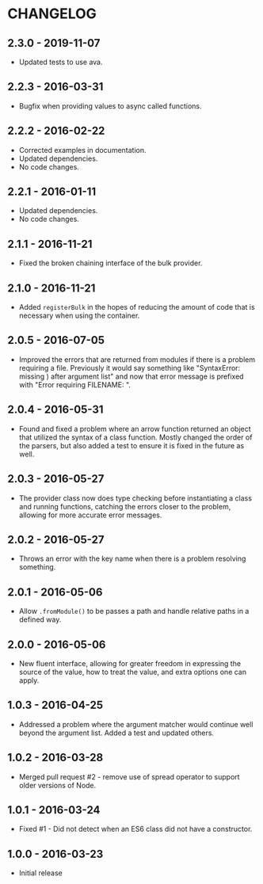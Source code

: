 CHANGELOG
=========


2.3.0 - 2019-11-07
------------------

* Updated tests to use ava.


2.2.3 - 2016-03-31
------------------

* Bugfix when providing values to async called functions.


2.2.2 - 2016-02-22
------------------

* Corrected examples in documentation.
* Updated dependencies.
* No code changes.


2.2.1 - 2016-01-11
------------------

* Updated dependencies.
* No code changes.


2.1.1 - 2016-11-21
------------------

* Fixed the broken chaining interface of the bulk provider.


2.1.0 - 2016-11-21
------------------

* Added `registerBulk` in the hopes of reducing the amount of code that is necessary when using the container.


2.0.5 - 2016-07-05
------------------

* Improved the errors that are returned from modules if there is a problem requiring a file.  Previously it would say something like "SyntaxError: missing ) after argument list" and now that error message is prefixed with "Error requiring FILENAME: ".


2.0.4 - 2016-05-31
------------------

* Found and fixed a problem where an arrow function returned an object that utilized the syntax of a class function.  Mostly changed the order of the parsers, but also added a test to ensure it is fixed in the future as well.


2.0.3 - 2016-05-27
------------------

* The provider class now does type checking before instantiating a class and running functions, catching the errors closer to the problem, allowing for more accurate error messages.


2.0.2 - 2016-05-27
------------------

* Throws an error with the key name when there is a problem resolving something.


2.0.1 - 2016-05-06
------------------

* Allow `.fromModule()` to be passes a path and handle relative paths in a defined way.


2.0.0 - 2016-05-06
------------------

* New fluent interface, allowing for greater freedom in expressing the source of the value, how to treat the value, and extra options one can apply.


1.0.3 - 2016-04-25
------------------

* Addressed a problem where the argument matcher would continue well beyond the argument list.  Added a test and updated others.


1.0.2 - 2016-03-28
------------------

* Merged pull request #2 - remove use of spread operator to support older versions of Node.


1.0.1 - 2016-03-24
------------------

* Fixed #1 - Did not detect when an ES6 class did not have a constructor.


1.0.0 - 2016-03-23
------------------

* Initial release
